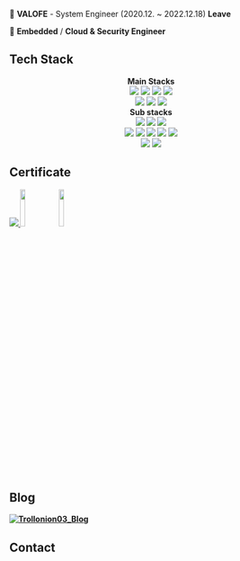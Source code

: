 
🏢 **VALOFE** - System Engineer (2020.12. ~ 2022.12.18) **Leave**

🔭 **Embedded** / **Cloud & Security Engineer**

Tech Stack
---------
<div align=center>
  <b><strong>Main Stacks</strong></b>
  <br>
  <img src="https://img.shields.io/badge/CISCO-1BA0D7?style=for-the-badge&logo=CISCO&logoColor=white">
  <img src="https://img.shields.io/badge/Ubuntu-E95420?style=for-the-badge&logo=Ubuntu&logoColor=white">
  <a href="https://www.debian.org"><img src="https://img.shields.io/badge/Debian-A81D33?style=for-the-badge&logo=Debian&logoColor=white"/></a>
  <a href="https://www.centos.org"><img src="https://img.shields.io/badge/CentOS-262577?style=for-the-badge&logo=CentOS&logoColor=white"/></a>
  <br>
  <img src="https://img.shields.io/badge/fortinet-EE3124?style=for-the-badge&logo=fortinet&logoColor=white">
   <img src="https://img.shields.io/badge/azure-0078D4?style=for-the-badge&logo=microsoft azure&logoColor=white">
  <img src="https://img.shields.io/badge/IDC-FD5750?style=for-the-badge&logo=serverless&logoColor=white">
</div>

<div align=center>
  <b><strong>Sub stacks</storng></b>
  <br>
  <img src="https://img.shields.io/badge/NCP-03C75A?style=for-the-badge&logo=NAVER&logoColor=white">
  <img src="https://img.shields.io/badge/GCP-4285F4?style=for-the-badge&logo=Google cloud&logoColor=white">
  <img src="https://img.shields.io/badge/OCI-F80000?style=for-the-badge&logo=oracle&logoColor=white">
  <br>
  <img src="https://img.shields.io/badge/ACA-FF6A00?style=for-the-badge&logo=alibaba cloud&logoColor=white">
  <img src="https://img.shields.io/badge/AWS-232F3E?style=for-the-badge&logo=AMAZON AWS&logoColor=white">
  <img src="https://img.shields.io/badge/Windows Server-0078D4?style=for-the-badge&logo=Windows&logoColor=white">
  <img src="https://img.shields.io/badge/VMWARE-607078?style=for-the-badge&logo=VMWARE&logoColor=white">
  <img src="https://img.shields.io/badge/MYSQL-4479A1?style=for-the-badge&logo=MYSQL&logoColor=white">
  <br>
  <img src="https://img.shields.io/badge/NGINX-009639?style=for-the-badge&logo=NGINX&logoColor=white">
  <img src="https://img.shields.io/badge/Apache-D22128?style=for-the-badge&logo=APACHE&logoColor=white">
</div>
    

Certificate
----------
<a href="https://www.credly.com/badges/89682d07-67d8-47f4-ae16-582cef1690a6/public_url"><img src="https://images.credly.com/size/110x110/images/be8fcaeb-c769-4858-b567-ffaaa73ce8cf/image.png"> </a>
<img src="https://www.insoftservices.com/insoft/images/insoft/NSE3-Certification.png" width=13%>
<img src="https://images.credly.com/images/27db49f3-8bae-4314-8a84-884935b569db/50_Oracle_Cloud_Infrastructure.png" width=13%>

Blog
----------
[![Trollonion03_Blog](https://img.shields.io/badge/Blog-03C75A?style=for-the-badge&logo=Naver&logoColor=white&link=https://blog.naver.com/dnldp55)](https://blog.naver.com/dnldp55)

Contact
-------
